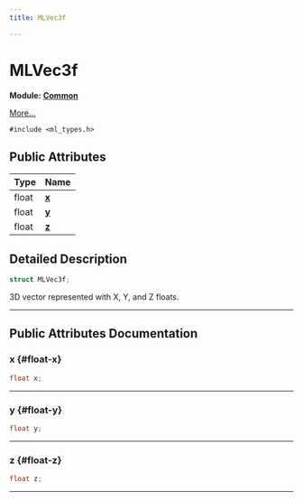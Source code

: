 ```yaml
---
title: MLVec3f

---
```


# MLVec3f

**Module:** **[Common](/api-ref/api/Modules/group___common/group___common.md)**



 [More...](#detailed-description)


`#include <ml_types.h>`

## Public Attributes

| Type           | Name           |
| -------------- | -------------- |
| float | **[x](/api-ref/api/Modules/group___common/struct_m_l_vec3f.md#float-x)**  |
| float | **[y](/api-ref/api/Modules/group___common/struct_m_l_vec3f.md#float-y)**  |
| float | **[z](/api-ref/api/Modules/group___common/struct_m_l_vec3f.md#float-z)**  |

## Detailed Description

```cpp
struct MLVec3f;
```


3D vector represented with X, Y, and Z floats. 





-----------
## Public Attributes Documentation

### x {#float-x}

```cpp
float x;
```






-----------

### y {#float-y}

```cpp
float y;
```






-----------

### z {#float-z}

```cpp
float z;
```






-----------

